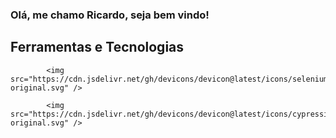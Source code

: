 ### Olá, me chamo Ricardo, seja bem vindo! 

## Ferramentas e Tecnologias

            <img src="https://cdn.jsdelivr.net/gh/devicons/devicon@latest/icons/selenium/selenium-original.svg" />

            <img src="https://cdn.jsdelivr.net/gh/devicons/devicon@latest/icons/cypressio/cypressio-original.svg" />
          





          


